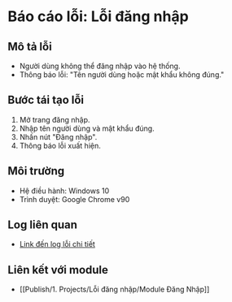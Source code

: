 # Báo cáo lỗi: Lỗi đăng nhập

## Mô tả lỗi
- Người dùng không thể đăng nhập vào hệ thống.
- Thông báo lỗi: "Tên người dùng hoặc mật khẩu không đúng."

## Bước tái tạo lỗi
1. Mở trang đăng nhập.
2. Nhập tên người dùng và mật khẩu đúng.
3. Nhấn nút "Đăng nhập".
4. Thông báo lỗi xuất hiện.

## Môi trường
- Hệ điều hành: Windows 10
- Trình duyệt: Google Chrome v90

## Log liên quan
- [Link đến log lỗi chi tiết](./Log_Đăng_Nhập.md)

## Liên kết với module
- [[Publish/1. Projects/Lỗi đăng nhập/Module Đăng Nhập]]
